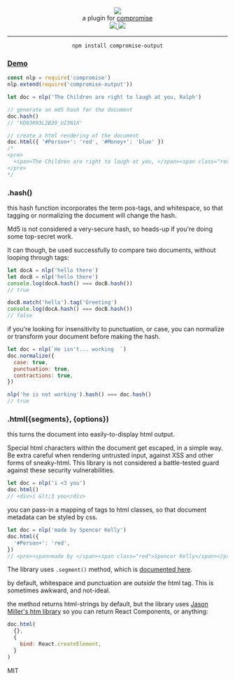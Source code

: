 <div align="center">
  <img src="https://cloud.githubusercontent.com/assets/399657/23590290/ede73772-01aa-11e7-8915-181ef21027bc.png" />

  <div>a plugin for <a href="https://github.com/spencermountain/compromise/">compromise</a></div>
  
  <!-- npm version -->
  <a href="https://npmjs.org/package/compromise-output">
    <img src="https://img.shields.io/npm/v/compromise-output.svg?style=flat-square" />
  </a>
  
  <!-- file size -->
  <a href="https://unpkg.com/compromise-output/builds/compromise-output.min.js">
    <img src="https://badge-size.herokuapp.com/spencermountain/compromise-output/master/builds/compromise-output.min.js" />
  </a>
   <hr/>
</div>

<div align="center">
  <code>npm install compromise-output</code>
</div>

### [Demo](https://observablehq.com/@spencermountain/compromise-output)

```js
const nlp = require('compromise')
nlp.extend(require('compromise-output'))

let doc = nlp('The Children are right to laugh at you, Ralph')

// generate an md5 hash for the document
doc.hash()
// 'KD83KH3L2B39_UI3N1X'

// create a html rendering of the document
doc.html({ '#Person+': 'red', '#Money+': 'blue' })
/*
<pre>
  <span>The Children are right to laugh at you, </span><span class="red">Ralph</span>
</pre>
*/
```

### .hash()

this hash function incorporates the term pos-tags, and whitespace, so that tagging or normalizing the document will change the hash.

Md5 is not considered a very-secure hash, so heads-up if you're doing some top-secret work.

It can though, be used successfully to compare two documents, without looping through tags:

```js
let docA = nlp('hello there')
let docB = nlp('hello there')
console.log(docA.hash() === docB.hash())
// true

docB.match('hello').tag('Greeting')
console.log(docA.hash() === docB.hash())
// false
```

if you're looking for insensitivity to punctuation, or case, you can normalize or transform your document before making the hash.

```js
let doc = nlp(`He isn't... working  `)
doc.normalize({
  case: true,
  punctuation: true,
  contractions: true,
})

nlp('he is not working').hash() === doc.hash()
// true
```

### .html({segments}, {options})

this turns the document into easily-to-display html output.

Special html characters within the document get escaped, in a simple way. Be extra careful when rendering untrusted input, against XSS and other forms of sneaky-html. This library is not considered a battle-tested guard against these security vulnerabilities.

```js
let doc = nlp('i <3 you')
doc.html()
// <div>i &lt;3 you</div>
```

you can pass-in a mapping of tags to html classes, so that document metadata can be styled by css.

```js
let doc = nlp('made by Spencer Kelly')
doc.html({
  '#Person+': 'red',
})
// <pre><span>made by </span><span class="red">Spencer Kelly</span></pre>
```

The library uses `.segment()` method, which is [documented here](https://observablehq.com/@spencermountain/compromise-split).

by default, whitespace and punctuation are _outside_ the html tag. This is sometimes awkward, and not-ideal.

the method returns html-strings by default, but the library uses [Jason Miller's htm library](https://github.com/developit/htm) so you can return React Components, or anything:

```js
doc.html(
  {},
  {
    bind: React.createElement,
  }
)
```

MIT
